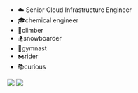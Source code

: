 - ☁️ Senior Cloud Infrastructure Engineer
- 🎓chemical engineer
- 🧗climber
- 🏂snowboarder
- 🤸gymnast
- 🏍️rider
- 📚curious

![](https://wakatime.com/share/@chemejon/ffed5193-2ca2-47ba-839a-32e19cec3958.svg")
<img src="https://wakatime.com/share/@chemejon/ffed5193-2ca2-47ba-839a-32e19cec3958.svg">
